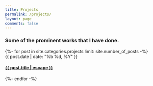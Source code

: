 ```yaml
---
title: Projects
permalink: /projects/
layout: page
comments: false
---
```


<!-- <center>A little list of some of the projects that I've done</center> -->


<!-- <h3 class="posts-item-note" aria-label="Recent Projects">Recent Projects</h3>
<center>
{%- for post in site.posts limit: site.number_of_posts -%}
<article class="post-item">
  <span class="post-item-date">{{ post.date | date: "%b %d, %Y" }}</span>
  <h4 class="post-item-title">
    <a href="{{ post.url }}">{{ post.title | escape }}</a>
  </h4>
</article>
{%- endfor -%}
</center> -->
<h3 class="posts-item-note" aria-label="Recent projects">Some of the prominent works that I have done.</h3>
{%- for post in site.categories.projects limit: site.number_of_posts -%}
<article class="post-item">
  <span class="post-item-date">{{ post.date | date: "%b %d, %Y" }}</span>
  <h4 class="post-item-title">
    <a href="{{ post.url }}">{{ post.title | escape }}</a>
  </h4>
</article>
{%- endfor -%}

